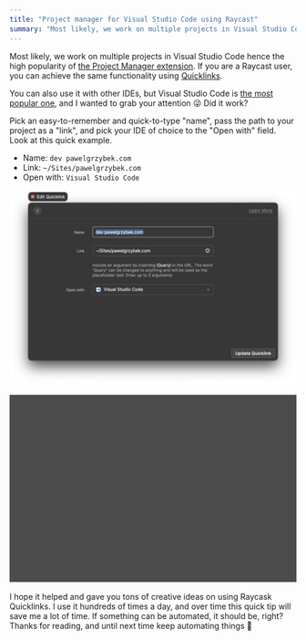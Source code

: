 ```yaml
---
title: "Project manager for Visual Studio Code using Raycast"
summary: "Most likely, we work on multiple projects in Visual Studio Code hence the high popularity of the Project Manager extension. If you are a Raycast user, you can achieve the same functionality using Quicklinks."
---
```


Most likely, we work on multiple projects in Visual Studio Code hence the high popularity of [the Project Manager extension](https://marketplace.visualstudio.com/items?itemName=alefragnani.project-manager). If you are a Raycast user, you can achieve the same functionality using [Quicklinks](https://www.notion.so/Quicklinks-8cc9c64a077a440189858c074492e8d8).

You can also use it with other IDEs, but Visual Studio Code is [the most popular one](https://insights.stackoverflow.com/survey/2021#section-most-popular-technologies-integrated-development-environment), and I wanted to grab your attention 😜 Did it work?

Pick an easy-to-remember and quick-to-type "name", pass the path to your project as a "link", and pick your IDE of choice to the "Open with" field. Look at this quick example.

- Name: `dev pawelgrzybek.com`
- Link: `~/Sites/pawelgrzybek.com`
- Open with: `Visual Studio Code`

![Project manager for Visual Studio Code using Raycast](2022-07-01-1.png)

![Project manager for Visual Studio Code using Raycast](2022-07-01-2.gif)

I hope it helped and gave you tons of creative ideas on using Raycask Quicklinks. I use it hundreds of times a day, and over time this quick tip will save me a lot of time. If something can be automated, it should be, right? Thanks for reading, and until next time keep automating things 👋
